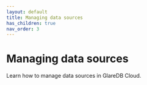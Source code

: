 ```yaml
---
layout: default
title: Managing data sources
has_children: true
nav_order: 3
---
```


# Managing data sources

Learn how to manage data sources in GlareDB Cloud.

